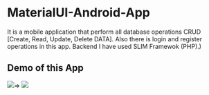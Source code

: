 # MaterialUI-Android-App
It is a mobile application that perform all database operations CRUD [Create, Read, Update, Delete DATA]. Also there is login and register operations in this app. Backend I have used SLIM Framewok (PHP).)

## Demo of this App<br/>
![](images/Gifs/20200210_144803.gif)=>
![](images/Gifs/20200210_162024.gif)

